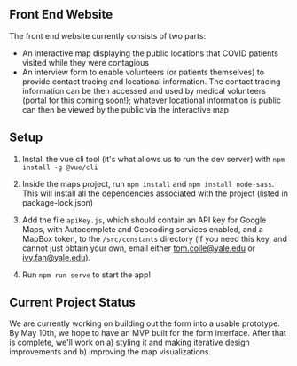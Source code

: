 ## Front End Website

The front end website currently consists of two parts: 

- An interactive map displaying the public locations that COVID patients visited while they were contagious
- An interview form to enable volunteers (or patients themselves) to provide contact tracing and locational information. The contact tracing information can be then accessed and used by medical volunteers (portal for this coming soon!); whatever locational information is public can then be viewed by the public via the interactive map

## Setup

1. Install the vue cli tool (it's what allows us to run the dev server) with `npm install -g @vue/cli`

2. Inside the maps project, run `npm install` and `npm install node-sass`. This will install all the dependencies associated with the project (listed in package-lock.json)

3. Add the file `apiKey.js`, which should contain an API key for Google Maps, with Autocomplete and Geocoding services enabled, and a MapBox token, to the `/src/constants` directory (if you need this key, and cannot just obtain your own, email either tom.coile@yale.edu or ivy.fan@yale.edu). 

4. Run `npm run serve` to start the app! 

## Current Project Status

We are currently working on building out the form into a usable prototype. By May 10th, we hope to have an MVP built for the form interface. After that is complete, we'll work on a) styling it and making iterative design improvements and b) improving the map visualizations. 
